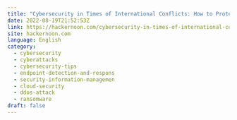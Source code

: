```yaml
---
title: "Cybersecurity in Times of International Conflicts: How to Protect Your Organization"
date: 2022-08-19T21:52:53Z
link: https://hackernoon.com/cybersecurity-in-times-of-international-conflicts-how-to-protect-your-organization?source=rss&utm_medium=RSS&utm_source=news.12bit.vn
site: hackernoon.com
language: English
category:
  - cybersecurity
  - cyberattacks
  - cybersecurity-tips
  - endpoint-detection-and-respons
  - security-information-managemen
  - cloud-security
  - ddos-attack
  - ransomware
draft: false
---
```

